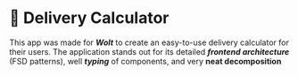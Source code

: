 <h1>🚚 Delivery Calculator </h1>

This app was made for ***Wolt*** to create an easy-to-use delivery calculator for their users. The application stands out for its detailed ***frontend architecture*** (FSD patterns), well ***typing*** of components, and very **neat decomposition** 

